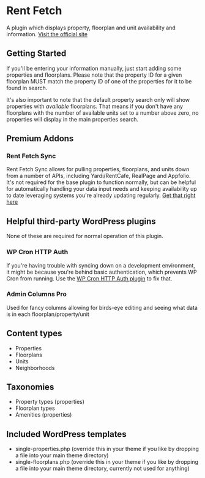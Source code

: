 # Rent Fetch

A plugin which displays property, floorplan and unit availability and information.
[Visit the official site](https://rentfetch.io)

## Getting Started

If you'll be entering your information manually, just start adding some properties and floorplans. Please note that the property ID for a given floorplan MUST match the property ID of one of the properties for it to be found in search.

It's also important to note that the default property search only will show properties with _available_ floorplans. That means if you don't have any floorplans with the number of available units set to a number above zero, no properties will display in the main properties search.

## Premium Addons

### Rent Fetch Sync

Rent Fetch Sync allows for pulling properties, floorplans, and units down from a number of APIs, including Yardi/RentCafe, RealPage and Appfolio. It's not required for the base plugin to function normally, but can be helpful for automatically handling your data input needs and keeping availability up to date leveraging systems you're already updating regularly. [Get that right here](https://rentfetch.io)

## Helpful third-party WordPress plugins

None of these are required for normal operation of this plugin.

### WP Cron HTTP Auth

If you're having trouble with syncing down on a development environment, it might be because you're behind basic authentication, which prevents WP Cron from running. Use the [WP Cron HTTP Auth plugin](https://wordpress.org/plugins/wp-cron-http-auth/) to fix that.

### Admin Columns Pro

Used for fancy columns allowing for birds-eye editing and seeing what data is in each floorplan/property/unit

## Content types

-   Properties
-   Floorplans
-   Units
-   Neighborhoods

## Taxonomies

-   Property types (properties)
-   Floorplan types
-   Amenities (properties)

## Included WordPress templates

-   single-properties.php (override this in your theme if you like by dropping a file into your main theme directory)
-   single-floorplans.php (override this in your theme if you like by dropping a file into your main theme directory, currently not used for anything)
